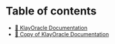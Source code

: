 # Table of contents

* [📔 KlayOracle Documentation](README.md)
* [📔 Copy of KlayOracle Documentation](readme-1.md)
